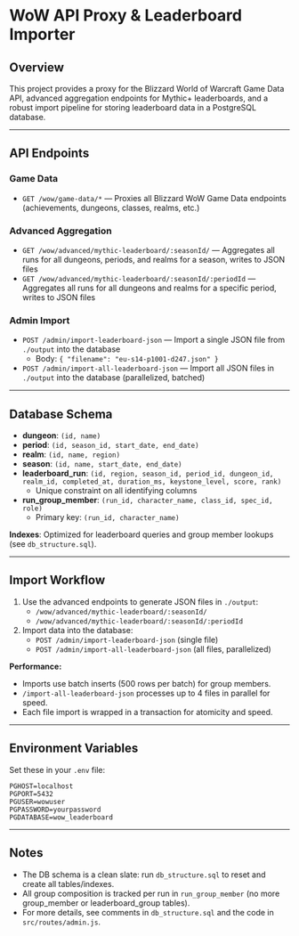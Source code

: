 # WoW API Proxy & Leaderboard Importer

## Overview

This project provides a proxy for the Blizzard World of Warcraft Game Data API, advanced aggregation endpoints for Mythic+ leaderboards, and a robust import pipeline for storing leaderboard data in a PostgreSQL database.

---

## API Endpoints

### Game Data
- `GET /wow/game-data/*` — Proxies all Blizzard WoW Game Data endpoints (achievements, dungeons, classes, realms, etc.)

### Advanced Aggregation
- `GET /wow/advanced/mythic-leaderboard/:seasonId/` — Aggregates all runs for all dungeons, periods, and realms for a season, writes to JSON files
- `GET /wow/advanced/mythic-leaderboard/:seasonId/:periodId` — Aggregates all runs for all dungeons and realms for a specific period, writes to JSON files

### Admin Import
- `POST /admin/import-leaderboard-json` — Import a single JSON file from `./output` into the database
  - Body: `{ "filename": "eu-s14-p1001-d247.json" }`
- `POST /admin/import-all-leaderboard-json` — Import all JSON files in `./output` into the database (parallelized, batched)

---

## Database Schema

- **dungeon**: `(id, name)`
- **period**: `(id, season_id, start_date, end_date)`
- **realm**: `(id, name, region)`
- **season**: `(id, name, start_date, end_date)`
- **leaderboard_run**: `(id, region, season_id, period_id, dungeon_id, realm_id, completed_at, duration_ms, keystone_level, score, rank)`
  - Unique constraint on all identifying columns
- **run_group_member**: `(run_id, character_name, class_id, spec_id, role)`
  - Primary key: `(run_id, character_name)`

**Indexes**: Optimized for leaderboard queries and group member lookups (see `db_structure.sql`).

---

## Import Workflow

1. Use the advanced endpoints to generate JSON files in `./output`:
   - `/wow/advanced/mythic-leaderboard/:seasonId/`
   - `/wow/advanced/mythic-leaderboard/:seasonId/:periodId`
2. Import data into the database:
   - `POST /admin/import-leaderboard-json` (single file)
   - `POST /admin/import-all-leaderboard-json` (all files, parallelized)

**Performance:**
- Imports use batch inserts (500 rows per batch) for group members.
- `/import-all-leaderboard-json` processes up to 4 files in parallel for speed.
- Each file import is wrapped in a transaction for atomicity and speed.

---

## Environment Variables

Set these in your `.env` file:
```
PGHOST=localhost
PGPORT=5432
PGUSER=wowuser
PGPASSWORD=yourpassword
PGDATABASE=wow_leaderboard
```

---

## Notes
- The DB schema is a clean slate: run `db_structure.sql` to reset and create all tables/indexes.
- All group composition is tracked per run in `run_group_member` (no more group_member or leaderboard_group tables).
- For more details, see comments in `db_structure.sql` and the code in `src/routes/admin.js`. 